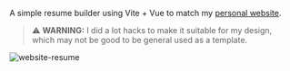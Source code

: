 A simple resume builder using Vite + Vue to match my [personal website](https://leonard.sh/).

> ⚠️ **WARNING:** I did a lot hacks to make it suitable for my design, which may not be good to be general used as a template.

![website-resume](https://user-images.githubusercontent.com/35312043/180006599-b3173929-4247-4ae4-94d4-0cb72a90993c.png)
